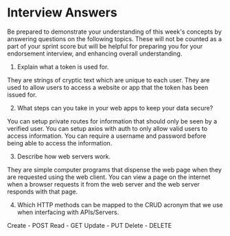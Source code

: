 # Interview Answers
Be prepared to demonstrate your understanding of this week's concepts by answering questions on the following topics. These will not be counted as a part of your sprint score but will be helpful for preparing you for your endorsement interview, and enhancing overall understanding.


1. Explain what a token is used for.

They are strings of cryptic text which are unique to each user. They are used to allow users to access a website or app that the token has been issued for. 

2. What steps can you take in your web apps to keep your data secure?

You can setup private routes for information that should only be seen by a verified user. You can setup axios with auth to only allow valid users to access information. You can require a username and password before being able to access the information.

3. Describe how web servers work.

They are simple computer programs that dispense the web page when they are requested using the web client. You can view a page on the internet when a browser requests it from the web server and the web server responds with that page. 

4. Which HTTP methods can be mapped to the CRUD acronym that we use when interfacing with APIs/Servers.

Create - POST 
Read - GET
Update - PUT
Delete - DELETE
